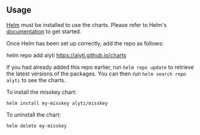 ## Usage

[Helm](https://helm.sh) must be installed to use the charts.  Please refer to
Helm's [documentation](https://helm.sh/docs) to get started.

Once Helm has been set up correctly, add the repo as follows:

  helm repo add alyti https://alyti.github.io/charts

If you had already added this repo earlier, run `helm repo update` to retrieve
the latest versions of the packages.  You can then run `helm search repo
alyti` to see the charts.

To install the misskey chart:

    helm install my-misskey alyti/misskey

To uninstall the chart:

    helm delete my-misskey
